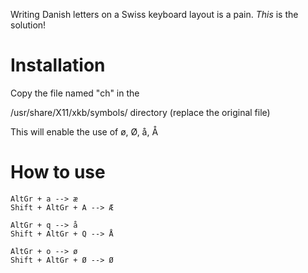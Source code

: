 Writing Danish letters on a Swiss keyboard layout is a pain. *This* is the solution!

# Installation

Copy the file named "ch" in the

/usr/share/X11/xkb/symbols/ directory (replace the original file)

This will enable the use of ø, Ø, å, Å

# How to use

```
AltGr + a --> æ
Shift + AltGr + A --> Æ

AltGr + q --> å
Shift + AltGr + Q --> Å

AltGr + o --> ø
Shift + AltGr + Ø --> Ø
```
